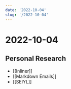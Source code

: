 ```yaml
---
date: '2022-10-04'
slug: '/2022-10-04'
---
```


# 2022-10-04

## Personal Research

- [[Inliner]]
- [[Markdown Emails]]
- [[SEIYL]]
